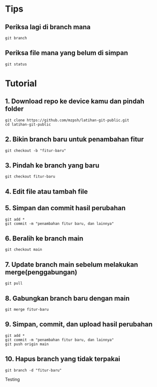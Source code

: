 # Tips
## Periksa lagi di branch mana
```
git branch
```
## Periksa file mana yang belum di simpan
```
git status
```

# Tutorial

## 1. Download repo ke device kamu dan pindah folder
```
git clone https://github.com/mzpsh/latihan-git-public.git
cd latihan-git-public
```
## 2. Bikin branch baru untuk penambahan fitur
```
git checkout -b "fitur-baru"
```
## 3. Pindah ke branch yang baru
```
git checkout fitur-baru
```
## 4. Edit file atau tambah file
## 5. Simpan dan commit hasil perubahan
```
git add *
git commit -m "penambahan fitur baru, dan lainnya"
```
## 6. Beralih ke branch main
```
git checkout main
```
## 7. Update branch main sebelum melakukan merge(penggabungan)
```
git pull
```
## 8. Gabungkan branch baru dengan main
```
git merge fitur-baru
```
## 9. Simpan, commit, dan upload hasil perubahan
```
git add *
git commit -m "penambahan fitur baru, dan lainnya"
git push origin main
```
## 10. Hapus branch yang tidak terpakai
```
git branch -d "fitur-baru"
```


Testing
